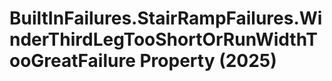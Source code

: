 # BuiltInFailures.StairRampFailures.WinderThirdLegTooShortOrRunWidthTooGreatFailure Property (2025)

﻿